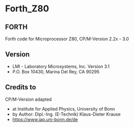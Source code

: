 # Forth_Z80

## FORTH
Forth code for Microprocessor Z80, CP/M-Version 2.2x - 3.0

## Version 
- LMI - Laboratory Microsystems, Inc. Version 3.1  
- P.O. Box 10430, Marina Del Rey, CA 90295

## Credits to
CP/M-Version adapted  
- at Institute for Applied Physics, University of Bonn 
- by Author: Dipl.-Ing. (E-Technik) Klaus-Dieter Krause
- https://www.iap.uni-bonn.de/de
